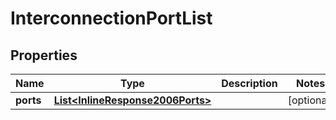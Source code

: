 
# InterconnectionPortList

## Properties
Name | Type | Description | Notes
------------ | ------------- | ------------- | -------------
**ports** | [**List&lt;InlineResponse2006Ports&gt;**](InlineResponse2006Ports.md) |  |  [optional]



